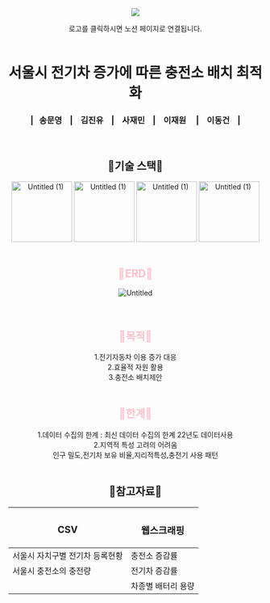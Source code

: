 <div align="center">

<a href="https://wide-neptune-58c.notion.site/27552530c4c8412dabd0cc21bc9d150c"><img src = "https://capsule-render.vercel.app/api?type=waving&height=100&color=ff00&text=SKN_02_2Team🦋&fontColor=ff0000&fontAlign=50&textBg=false"></a>
<div><div align="center">
 로고를 클릭하시면 노션 페이지로 연결됩니다.
</div>
    <br>
</div>
<div align="center">
<h1> 서울시 전기차 증가에 따른 충전소 배치 최적화</h1>  
<h3> |&nbsp;&nbsp;&nbsp;송문영&nbsp;&nbsp;&nbsp; |&nbsp;&nbsp;&nbsp; 김진유&nbsp;&nbsp;&nbsp; | &nbsp;&nbsp;&nbsp;사재민&nbsp;&nbsp;&nbsp;  |  &nbsp;&nbsp;&nbsp;이재원 &nbsp;&nbsp;&nbsp; |  &nbsp;&nbsp;&nbsp;이동건&nbsp;&nbsp;&nbsp;  |</h3> 
<div>

</div>

<br>     
<div align="center">
    <h2> 🦋기술 스택🦋</h2>
    <div>
  <a href="https://www.python.org/downloads/release/python-370/"><img src="https://github.com/SKNETWORKS-FAMILY-AICAMP/SKN02-1st-2Team/assets/168343721/034428e1-d5e8-417e-9dd1-617b5b68269c" alt="Untitled (1)" width="120" height="120"></a>
     <a href="https://www.mysql.com/"><img src="https://github.com/SKNETWORKS-FAMILY-AICAMP/SKN02-1st-2Team/assets/168343721/cca0452d-4558-4085-b745-0cdcc3a5ebbb" alt="Untitled (1)" width="120" height="120"></a>
     <a href="https://pandas.pydata.org/"><img src="https://github.com/SKNETWORKS-FAMILY-AICAMP/SKN02-1st-2Team/assets/168343721/2e04b09b-5b08-43f0-9659-21a92917fb1f" alt="Untitled (1)" width="120" height="120"></a>
     <a href="https://www.selenium.dev/"><img src="https://github.com/SKNETWORKS-FAMILY-AICAMP/SKN02-1st-2Team/assets/168343721/2f61263a-ed3c-42b4-918b-3ca71b8991b5" alt="Untitled (1)" width="120" height="120"></a>
  </div>

<br>

<div align="center">
    <h2><span style="color:pink;">🦋ERD🦋</h2>

![Untitled](https://github.com/DONGGUNLEE1/gitrepo/assets/169323625/8b3d96fd-4ce5-4843-9ff5-df8b7d840d6a)

<br>

<div allgn="center">
   <h2><span style="color:pink;">🦋목적🦋</h2>
   1.전기자동차 이용 증가 대응
     <div>
   2.효율적 자원 활용
   <div>
   3.충전소 배치제안

<br>
<br>

<div allgn="center">
   <h2><span style="color:pink;">🦋한계🦋</h2>
   1.데이터 수집의 한계 : 최신 데이터 수집의 한계 22년도 데이터사용
   <div>
   2.지역적 특성 고려의 어려움 
   <div>인구 밀도,전기차 보유 비율,지리적특성,충전기 사용 패턴
  <div>
<!DOCTYPE html>
<html lang="en">
<head>
    <meta charset="UTF-8">
    <meta name="viewport" content="width=device-width, initial-scale=1.0">
<br>
<div align="center">
    <h2> 🦋참고자료🦋</h2>
    <div>

| <h3>CSV</h3> |   <h3>웹스크래핑</h3>  | 
|--------|-------------|
| 서울시 자치구별 전기차 등록현황  |  충전소 증감률  |
| 서울시 충전소의 충전량 |  전기차 증감률   |
|      | 차종별 배터리 용량|
</body>
</html>

